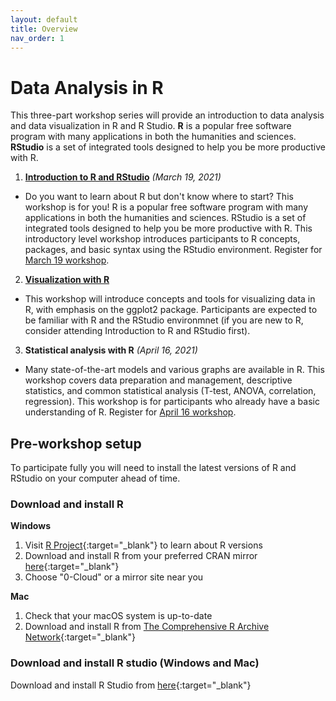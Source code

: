 ```yaml
---
layout: default
title: Overview
nav_order: 1
---
```

# Data Analysis in R

This three-part workshop series will provide an introduction to data analysis and data visualization in R and R Studio. **R** is a popular free software program with many applications in both the humanities and sciences. **RStudio** is a set of integrated tools designed to help you be more productive with R.

1. [**Introduction to R and RStudio**](intro-to-r/introduction.html) *(March 19, 2021)* 
  - Do you want to learn about R but don't know where to start? This workshop is for you! R is a popular free software program with many applications in both the humanities and sciences. RStudio is a set of integrated tools designed to help you be more productive with R. This introductory level workshop introduces participants to R concepts, packages, and basic syntax using the RStudio environment. Register for [March 19 workshop](https://libcal.library.ubc.ca/event/3590291).

2. [**Visualization with R**](visualization/introduction.html) 
  - This workshop will introduce concepts and tools for visualizing data in R, with emphasis on the ggplot2 package. Participants are expected to be familiar with R and the RStudio environmnet (if you are new to R, consider attending Introduction to R and RStudio first). 

3. **Statistical analysis with R** *(April 16, 2021)*
  - Many state-of-the-art models and various graphs are available in R. This workshop covers data preparation and management, descriptive statistics, and common statistical analysis (T-test, ANOVA, correlation, regression). This workshop is for participants who already have a basic understanding of R. Register for [April 16 workshop](https://libcal.library.ubc.ca/event/3590376).

## Pre-workshop setup
To participate fully you will need to install the latest versions of R and RStudio on your computer ahead of time.

### Download and install R

**Windows**
1. Visit [R Project](https://www.r-project.org/){:target="_blank"} to learn about R versions
2. Download and install R from your preferred CRAN mirror [here](https://cran.r-project.org/mirrors.html){:target="_blank"}
3. Choose "0-Cloud" or a mirror site near you

**Mac**
1. Check that your macOS system is up-to-date
2. Download and install R from [The Comprehensive R Archive Network](https://cran.r-project.org){:target="_blank"}


### Download and install R studio (Windows and Mac)
Download and install R Studio from [here](https://rstudio.com/products/rstudio/download/#download){:target="_blank"}
